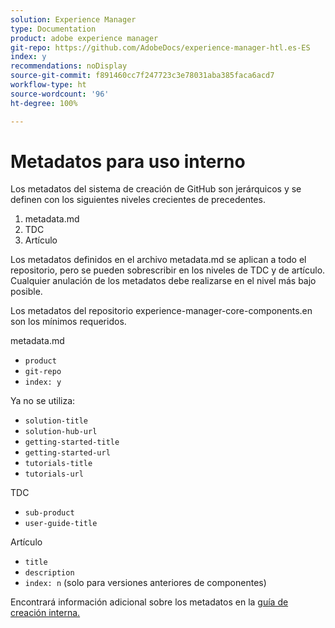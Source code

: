 ```yaml
---
solution: Experience Manager
type: Documentation
product: adobe experience manager
git-repo: https://github.com/AdobeDocs/experience-manager-htl.es-ES
index: y
recommendations: noDisplay
source-git-commit: f891460cc7f247723c3e78031aba385faca6acd7
workflow-type: ht
source-wordcount: '96'
ht-degree: 100%

---
```



# Metadatos para uso interno

Los metadatos del sistema de creación de GitHub son jerárquicos y se definen con los siguientes niveles crecientes de precedentes.

1. metadata.md
1. TDC
1. Artículo

Los metadatos definidos en el archivo metadata.md se aplican a todo el repositorio, pero se pueden sobrescribir en los niveles de TDC y de artículo. Cualquier anulación de los metadatos debe realizarse en el nivel más bajo posible.

Los metadatos del repositorio experience-manager-core-components.en son los mínimos requeridos.

metadata.md

* `product`
* `git-repo`
* `index: y`

Ya no se utiliza:

* `solution-title`
* `solution-hub-url`
* `getting-started-title`
* `getting-started-url`
* `tutorials-title`
* `tutorials-url`

TDC

* `sub-product`
* `user-guide-title`

Artículo

* `title`
* `description`
* `index: n` (solo para versiones anteriores de componentes)

Encontrará información adicional sobre los metadatos en la [guía de creación interna.](https://experienceleague.adobe.com/docs/authoring-guide-exl/using/authoring/features/metadata.html?lang=es#solution)
